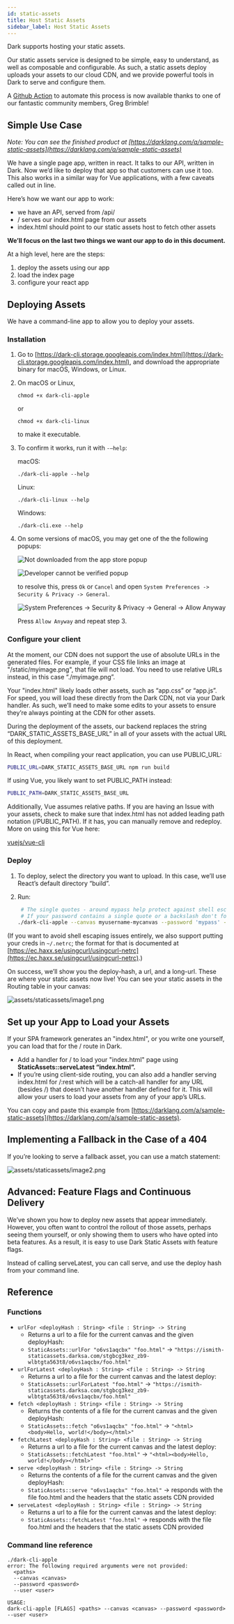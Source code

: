 ```yaml
---
id: static-assets
title: Host Static Assets
sidebar_label: Host Static Assets
---
```


Dark supports hosting your static assets.

Our static assets service is designed to be simple, easy to understand, as well as composable and configurable. As such, a static assets deploy uploads your assets to our cloud CDN, and we provide powerful tools in Dark to serve and configure them.

A [Github Action](https://github.com/marketplace/actions/upload-static-assets-to-dark-canvas) to automate this process is now available thanks to one of our fantastic community members, Greg Brimble!

## Simple Use Case

_Note: You can see the finished product at [https://darklang.com/a/sample-static-assets](https://darklang.com/a/sample-static-assets)_

We have a single page app, written in react. It talks to our API, written in Dark. Now we’d like to deploy that app so that customers can use it too. This also works in a similar way for Vue applications, with a few caveats called out in line.

Here’s how we want our app to work:

- we have an API, served from /api/
- / serves our index.html page from our assets
- index.html should point to our static assets host to fetch other assets

**We’ll focus on the last two things we want our app to do in this document.**

At a high level, here are the steps:

1. deploy the assets using our app
2. load the index page
3. configure your react app

## Deploying Assets

We have a command-line app to allow you to deploy your assets.

### Installation

1. Go to [https://dark-cli.storage.googleapis.com/index.html](https://dark-cli.storage.googleapis.com/index.html), and download the appropriate binary for macOS, Windows, or Linux.
2. On macOS or Linux,

   ```shell
   chmod +x dark-cli-apple
   ```

   or

   ```shell
   chmod +x dark-cli-linux
   ```

   to make it executable.

3. To confirm it works, run it with `-—help`:

   macOS:

   ```shell
   ./dark-cli-apple --help
   ```

   Linux:

   ```shell
   ./dark-cli-linux --help
   ```

   Windows:

   ```shell
   ./dark-cli.exe --help
   ```

4. On some versions of macOS, you may get one of the the following popups:

   ![Not downloaded from the app store popup](assets/staticassets/macos-popup1.png)

   ![Developer cannot be verified popup](assets/staticassets/macos-popup2.png)

   to resolve this, press `Ok` or `Cancel` and open `System Preferences -> Security & Privacy -> General`.

   ![System Preferences -> Security & Privacy -> General -> Allow Anyway](assets/staticassets/macos-allow.png)

   Press `Allow Anyway` and repeat step 3.

### Configure your client

At the moment, our CDN does not support the use of absolute URLs in the generated files. For example, if your CSS file links an image at "/static/myimage.png", that file will not load. You need to use relative URLs instead, in this case “./myimage.png”.

Your "index.html" likely loads other assets, such as “app.css” or “app.js”. For speed, you will load these directly from the Dark CDN, not via your Dark handler. As such, we’ll need to make some edits to your assets to ensure they’re always pointing at the CDN for other assets.

During the deployment of the assets, our backend replaces the string “DARK_STATIC_ASSETS_BASE_URL” in all of your assets with the actual URL of this deployment.

In React, when compiling your react application, you can use PUBLIC_URL:

```bash
PUBLIC_URL=DARK_STATIC_ASSETS_BASE_URL npm run build
```

If using Vue, you likely want to set PUBLIC_PATH instead:

```bash
PUBLIC_PATH=DARK_STATIC_ASSETS_BASE_URL
```

Additionally, Vue assumes relative paths. If you are having an Issue with your assets, check to make sure that index.html has not added leading path notation (/PUBLIC_PATH). If it has, you can manually remove and redeploy. More on using this for Vue here:

[vuejs/vue-cli](https://github.com/vuejs/vue-cli/tree/dev/docs/config#publicpath)

### Deploy

1. To deploy, select the directory you want to upload. In this case, we’ll use React’s default directory “build”.
2. Run:

   ```bash
    # The single quotes - around mypass help protect against shell escaping and interpolation.
    # If your password contains a single quote or a backslash don't forget to escape it with a \
   ./dark-cli-apple --canvas myusername-mycanvas --password 'mypass' --user myusername build
   ```

  (If you want to avoid shell escaping issues entirely, we also support putting
your creds in `~/.netrc`; the format for that is documented at [https://ec.haxx.se/usingcurl/usingcurl-netrc](https://ec.haxx.se/usingcurl/usingcurl-netrc).)

   On success, we’ll show you the deploy-hash, a url, and a long-url. These are where your static assets now live! You can see your static assets in the Routing table in your canvas:

![assets/staticassets/image1.png](assets/staticassets/image1.png)

## Set up your App to Load your Assets

If your SPA framework generates an "index.html", or you write one yourself, you can load that for the / route in Dark.

- Add a handler for / to load your "index.html" page using **StaticAssets::serveLatest “index.html”.**
- If you’re using client-side routing, you can also add a handler serving index.html for /:rest which will be a catch-all handler for any URL (besides /) that doesn’t have another handler defined for it. This will allow your users to load your assets from any of your app’s URLs.

You can copy and paste this example from [https://darklang.com/a/sample-static-assets](https://darklang.com/a/sample-static-assets).

## Implementing a Fallback in the Case of a 404

If you’re looking to serve a fallback asset, you can use a match statement:

![assets/staticassets/image2.png](assets/staticassets/image2.png)

## Advanced: Feature Flags and Continuous Delivery

We’ve shown you how to deploy new assets that appear immediately. However, you often want to control the rollout of those assets, perhaps seeing them yourself, or only showing them to users who have opted into beta features. As a result, it is easy to use Dark Static Assets with feature flags.

Instead of calling serveLatest, you can call serve, and use the deploy hash from your command line.

## Reference

### Functions

- `urlFor <deployHash : String> <file : String> -> String`
  - Returns a url to a file for the current canvas and the given deployHash:
  - `StaticAssets::urlFor "o6vs1aqcbx" "foo.html"` -> `"https://ismith-staticassets.darksa.com/stgbcg3kez_zb9-wlbtgta563t8/o6vs1aqcbx/foo.html"`
- `urlForLatest <deployHash : String> <file : String> -> String`
  - Returns a url to a file for the current canvas and the latest deploy:
  - `StaticAssets::urlForLatest "foo.html"` -> `"https://ismith-staticassets.darksa.com/stgbcg3kez_zb9-wlbtgta563t8/o6vs1aqcbx/foo.html"`
- `fetch <deployHash : String> <file : String> -> String`
  - Returns the contents of a file for the current canvas and the given deployHash:
  - `StaticAssets::fetch "o6vs1aqcbx" "foo.html"` -> `"<html><body>Hello, world!</body></html>"`
- `fetchLatest <deployHash : String> <file : String> -> String`
  - Returns a url to a file for the current canvas and the latest deploy:
  - `StaticAssets::fetchLatest "foo.html"` -> `"<html><body>Hello, world!</body></html>"`
- `serve <deployHash : String> <file : String> -> String`
  - Returns the contents of a file for the current canvas and the given deployHash:
  - `StaticAssets::serve "o6vs1aqcbx" "foo.html"` -> responds with the file foo.html and the headers that the static assets CDN provided
- `serveLatest <deployHash : String> <file : String> -> String`
  - Returns a url to a file for the current canvas and the latest deploy:
  - `StaticAssets::fetchLatest "foo.html"` -> responds with the file foo.html and the headers that the static assets CDN provided

### Command line reference

```shell
./dark-cli-apple
error: The following required arguments were not provided:
  <paths>
  --canvas <canvas>
  --password <password>
  --user <user>

USAGE:
dark-cli-apple [FLAGS] <paths> --canvas <canvas> --password <password> --user <user>
```
